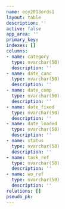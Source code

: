 ```yaml
---
name: eoy2013ords1
layout: table
description: ''
active: false
app_area: ''
primary_key: 
indexes: []
columns:
- name: category
  type: nvarchar(50)
  description: ''
- name: date_canc
  type: nvarchar(50)
  description: ''
- name: date_comp
  type: nvarchar(50)
  description: ''
- name: date_fixed
  type: nvarchar(50)
  description: ''
- name: date_loaded
  type: nvarchar(50)
  description: ''
- name: status
  type: nvarchar(50)
  description: ''
- name: task_ref
  type: nvarchar(50)
  description: ''
- name: wo_ref
  type: nvarchar(50)
  description: ''
relations: []
pseudo_pk: 
---
```


